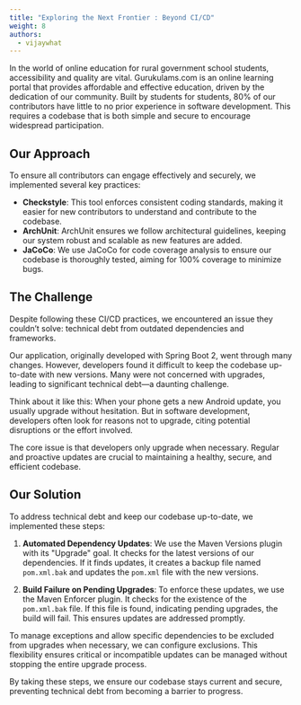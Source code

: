 ```yaml
---
title: "Exploring the Next Frontier : Beyond CI/CD"
weight: 8
authors:
  - vijaywhat
---
```


In the world of online education for rural government school students, accessibility and quality are vital. Gurukulams.com is an online learning portal that provides affordable and effective education, driven by the dedication of our community. Built by students for students, 80% of our contributors have little to no prior experience in software development. This requires a codebase that is both simple and secure to encourage widespread participation.

## Our Approach

To ensure all contributors can engage effectively and securely, we implemented several key practices:

- **Checkstyle**: This tool enforces consistent coding standards, making it easier for new contributors to understand and contribute to the codebase.
- **ArchUnit**: ArchUnit ensures we follow architectural guidelines, keeping our system robust and scalable as new features are added.
- **JaCoCo**: We use JaCoCo for code coverage analysis to ensure our codebase is thoroughly tested, aiming for 100% coverage to minimize bugs.

## The Challenge

Despite following these CI/CD practices, we encountered an issue they couldn’t solve: technical debt from outdated dependencies and frameworks.

Our application, originally developed with Spring Boot 2, went through many changes. However, developers found it difficult to keep the codebase up-to-date with new versions. Many were not concerned with upgrades, leading to significant technical debt—a daunting challenge.

Think about it like this: When your phone gets a new Android update, you usually upgrade without hesitation. But in software development, developers often look for reasons not to upgrade, citing potential disruptions or the effort involved.

The core issue is that developers only upgrade when necessary. Regular and proactive updates are crucial to maintaining a healthy, secure, and efficient codebase.

## Our Solution

To address technical debt and keep our codebase up-to-date, we implemented these steps:

1. **Automated Dependency Updates**: We use the Maven Versions plugin with its "Upgrade" goal. It checks for the latest versions of our dependencies. If it finds updates, it creates a backup file named `pom.xml.bak` and updates the `pom.xml` file with the new versions.
  
2. **Build Failure on Pending Upgrades**: To enforce these updates, we use the Maven Enforcer plugin. It checks for the existence of the `pom.xml.bak` file. If this file is found, indicating pending upgrades, the build will fail. This ensures updates are addressed promptly.

To manage exceptions and allow specific dependencies to be excluded from upgrades when necessary, we can configure exclusions. This flexibility ensures critical or incompatible updates can be managed without stopping the entire upgrade process.

By taking these steps, we ensure our codebase stays current and secure, preventing technical debt from becoming a barrier to progress.
